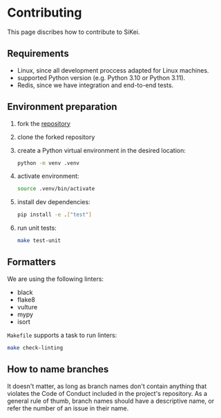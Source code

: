 # Contributing

This page discribes how to contribute to SiKei.

## Requirements

- Linux, since all development proccess adapted for Linux machines.
- supported Python version (e.g. Python 3.10 or Python 3.11).
- Redis, since we have integration and end-to-end tests.

## Environment preparation

1. fork the [repository](https://github.com/LabMarket/sikei)
2. clone the forked repository
3. create a Python virtual environment in the desired location:

    ```bash
    python -m venv .venv
    ```

4. activate environment:

    ```bash
    source .venv/bin/activate
    ```

5. install dev dependencies:

    ```bash
    pip install -e .["test"]
    ```

6. run unit tests:

    ```bash
    make test-unit
    ```

## Formatters

We are using the following linters:

- black
- flake8
- vulture
- mypy
- isort

`Makefile` supports a task to run linters:

```bash
make check-linting
```

## How to name branches

It doesn't matter, as long as branch names don't contain anything that violates the Code of Conduct included in the project's repository. As a general rule of thumb, branch names should have a descriptive name, or refer the number of an issue in their name.
